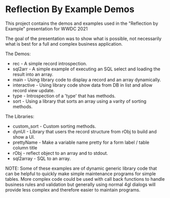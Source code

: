 # Reflection By Example Demos

This project contains the demos and examples used in the "Reflection by Example" presentation for WWDC 2021

The goal of the presentation was to show what is possible, not necessarily what is best for a full and complex business application.

The Demos:
* rec - A simple record introspection.
* sql2arr - A simple example of executing an SQL select and loading the result into an array.
* main - Using library code to display a record and an array dynamically.
* interactive - Using library code show data from DB in list and allow record view update.
* type - Introspection of a 'type' that has methods.
* sort - Using a library that sorts an array using a varity of sorting methods.

The Libraries:
* custom_sort - Custom sorting methods.
* dynUI - Library that users the record structure from rObj to build and show a UI.
* prettyName - Make a variable name pretty for a form label / table column title
* rObj - reflect object to an array and to stdout.
* sql2array - SQL to an array.

NOTE: Some of these examples are of dynamic generic library code that can be helpful to quickly make simple maintenance programs for simple tables. More complex code could be used with call back functions to handle business rules and validation but generally using normal 4gl dialogs will provide less complex and therefore easier to maintain programs.


